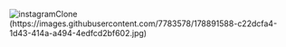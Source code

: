 ![instagramClone](https://www.instagram.com/euseiqueoruchtrai/?utm_source=ig_web_button_share_sheet.)(https://images.githubusercontent.com/7783578/178891588-c22dcfa4-1d43-414a-a494-4edfcd2bf602.jpg)
